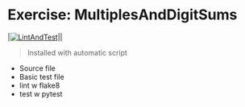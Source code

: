 # Exercise: MultiplesAndDigitSums

|[![LintAndTest](https://github.com/mici-que/MultiplesAndDigitSums/actions/workflows/lint_and_test.yml/badge.svg)](https://github.com/mici-que/MultiplesAndDigitSums/actions/workflows/lint_and_test.yml)||

> Installed with automatic script

- Source file
- Basic test file
- lint w flake8
- test w pytest
